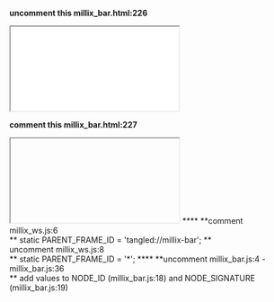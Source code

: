 **uncomment this millix_bar.html:226<br>**
<iframe id="frame_millix_api" src="./millix_ws.html" class="hidden-element"
onload="millix_bar.onApiFrameReady()"></iframe>

**comment this millix_bar.html:227<br>**
<iframe id="frame_millix_api" src="chrome-untrusted://millix-ws/" class="hidden-element"
onload="millix_bar.onApiFrameReady()"></iframe>
****
**comment millix_ws.js:6<br>**
static PARENT_FRAME_ID = 'tangled://millix-bar';
**<br>uncomment millix_ws.js:8<br>**
static PARENT_FRAME_ID = '*';
****
**uncomment millix_bar.js:4 - millix_bar.js:36<br>**
add values to NODE_ID (millix_bar.js:18) and NODE_SIGNATURE (millix_bar.js:19)

